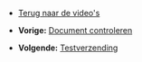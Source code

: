 -   [Terug naar de video's](./video-tutorials.md "Video's")

-   **Vorige:** [Document
    controleren](./emailings-checking-your-document.md "E-mailings: Document controleren")
-   **Volgende:**
    [Testverzending](./emailings-sending-a-test-mail.md "E-mailings: Testverzending")


